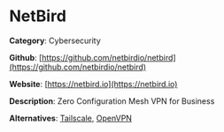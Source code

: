 
# NetBird

**Category**: Cybersecurity

**Github**: [https://github.com/netbirdio/netbird](https://github.com/netbirdio/netbird)

**Website**: [https://netbird.io](https://netbird.io)

**Description**:
Zero Configuration Mesh VPN for Business

**Alternatives**: [Tailscale](https://tailscale.com/), [OpenVPN](https://openvpn.net/)
